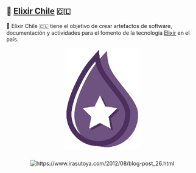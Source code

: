 ## 🧙 [Elixir Chile](https://elixircl.github.io) 🇨🇱


🧙 Elixir Chile 🇨🇱 tiene el objetivo de crear artefactos
de software, documentación y actividades para el fomento de
la tecnología [Elixir](https://elixir-lang.org/) en el país.


<p align="center">
<img src="https://raw.githubusercontent.com/ElixirCL/elixircl.github.io/main/assets/logo.png" style="width:200px;height:auto;margin-bottom:5%;" alt="logo" title="Elixir Chile. Logotipo creado por Efraín Zambrano.">
<img src="https://user-images.githubusercontent.com/292738/194148600-74999342-103f-48ef-9bde-4dbcebbf05d5.png" style="width:400px;height:auto;margin-bottom:5%;" alt="https://www.irasutoya.com/2012/08/blog-post_26.html">

</p>



